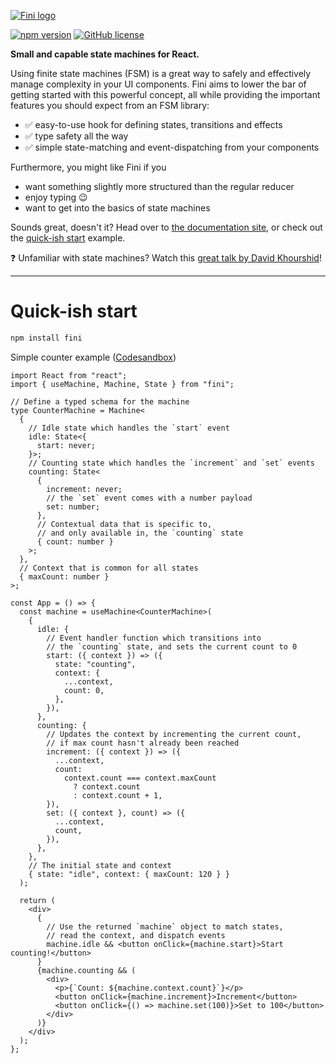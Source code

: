 [![Fini logo](https://fini.js.org/img/fini_normal.svg)](https://fini.js.org)

[![npm version](http://img.shields.io/npm/v/fini.svg?style=flat)](https://npmjs.org/package/fini "View this project on npm") [![GitHub license](https://img.shields.io/github/license/janovekj/fini)](https://github.com/janovekj/fini/blob/master/LICENSE "MIT license")

**Small and capable state machines for React.**

Using finite state machines (FSM) is a great way to safely and effectively manage complexity in your UI components. Fini aims to lower the bar of getting started with this powerful concept, all while providing the important features you should expect from an FSM library:

- ✅ easy-to-use hook for defining states, transitions and effects
- ✅ type safety all the way
- ✅ simple state-matching and event-dispatching from your components

Furthermore, you might like Fini if you

- want something slightly more structured than the regular reducer
- enjoy typing 😉
- want to get into the basics of state machines

Sounds great, doesn't it? Head over to [the documentation site](https://fini.js.org), or check out the [quick-ish start](#quick-start) example.

❓ Unfamiliar with state machines? Watch this [great talk by David Khourshid](https://www.youtube.com/watch?v=RqTxtOXcv8Y)!

---

# Quick-ish start

```bash
npm install fini
```

Simple counter example ([Codesandbox](https://codesandbox.io/s/fini-counter-example-ul43u?file=/src/App.tsx))

```tsx
import React from "react";
import { useMachine, Machine, State } from "fini";

// Define a typed schema for the machine
type CounterMachine = Machine<
  {
    // Idle state which handles the `start` event
    idle: State<{
      start: never;
    }>;
    // Counting state which handles the `increment` and `set` events
    counting: State<
      {
        increment: never;
        // the `set` event comes with a number payload
        set: number;
      },
      // Contextual data that is specific to,
      // and only available in, the `counting` state
      { count: number }
    >;
  },
  // Context that is common for all states
  { maxCount: number }
>;

const App = () => {
  const machine = useMachine<CounterMachine>(
    {
      idle: {
        // Event handler function which transitions into
        // the `counting` state, and sets the current count to 0
        start: ({ context }) => ({
          state: "counting",
          context: {
            ...context,
            count: 0,
          },
        }),
      },
      counting: {
        // Updates the context by incrementing the current count,
        // if max count hasn't already been reached
        increment: ({ context }) => ({
          ...context,
          count:
            context.count === context.maxCount
              ? context.count
              : context.count + 1,
        }),
        set: ({ context }, count) => ({
          ...context,
          count,
        }),
      },
    },
    // The initial state and context
    { state: "idle", context: { maxCount: 120 } }
  );

  return (
    <div>
      {
        // Use the returned `machine` object to match states,
        // read the context, and dispatch events
        machine.idle && <button onClick={machine.start}>Start counting!</button>
      }
      {machine.counting && (
        <div>
          <p>{`Count: ${machine.context.count}`}</p>
          <button onClick={machine.increment}>Increment</button>
          <button onClick={() => machine.set(100)}>Set to 100</button>
        </div>
      )}
    </div>
  );
};
```
